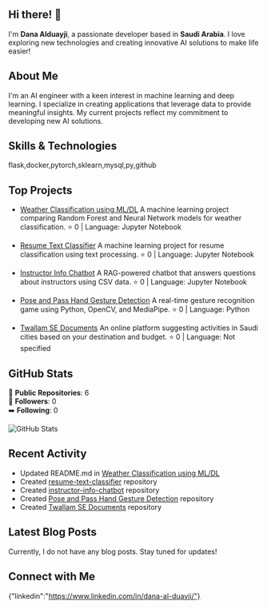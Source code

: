 ## Hi there! 👋

I'm **Dana Alduayji**, a passionate developer based in **Saudi Arabia**. I love exploring new technologies and creating innovative AI solutions to make life easier!

## About Me

I'm an AI engineer with a keen interest in machine learning and deep learning. I specialize in creating applications that leverage data to provide meaningful insights. My current projects reflect my commitment to developing new AI solutions.

## Skills & Technologies

flask,docker,pytorch,sklearn,mysql,py,github

## Top Projects

- [Weather Classification using ML/DL](https://github.com/dana-alduayji/Weather-Classification-using-ML-DL-)
  A machine learning project comparing Random Forest and Neural Network models for weather classification. ⭐️ 0 | Language: Jupyter Notebook

- [Resume Text Classifier](https://github.com/dana-alduayji/resume-text-classifier)
  A machine learning project for resume classification using text processing. ⭐️ 0 | Language: Jupyter Notebook

- [Instructor Info Chatbot](https://github.com/dana-alduayji/instructor-info-chatbot)
  A RAG-powered chatbot that answers questions about instructors using CSV data. ⭐️ 0 | Language: Jupyter Notebook

- [Pose and Pass Hand Gesture Detection](https://github.com/dana-alduayji/Pose-and-Pass-hand-gesture-detection)
  A real-time gesture recognition game using Python, OpenCV, and MediaPipe. ⭐️ 0 | Language: Python

- [Twallam SE Documents](https://github.com/dana-alduayji/Twallam-SE-Documents)
  An online platform suggesting activities in Saudi cities based on your destination and budget. ⭐️ 0 | Language: Not specified

## GitHub Stats

🌟 **Public Repositories**: 6  
👥 **Followers**: 0  
➡️ **Following**: 0  

![GitHub Stats](https://github-readme-stats.vercel.app/api?username=dana-alduayji&show_icons=true&theme=radical)

## Recent Activity

- Updated README.md in [Weather Classification using ML/DL](https://github.com/dana-alduayji/Weather-Classification-using-ML-DL-)
- Created [resume-text-classifier](https://github.com/dana-alduayji/resume-text-classifier) repository
- Created [instructor-info-chatbot](https://github.com/dana-alduayji/instructor-info-chatbot) repository
- Created [Pose and Pass Hand Gesture Detection](https://github.com/dana-alduayji/Pose-and-Pass-hand-gesture-detection) repository
- Created [Twallam SE Documents](https://github.com/dana-alduayji/Twallam-SE-Documents) repository

## Latest Blog Posts

Currently, I do not have any blog posts. Stay tuned for updates!

## Connect with Me

{"linkedin":"https://www.linkedin.com/in/dana-al-duayji/"}
